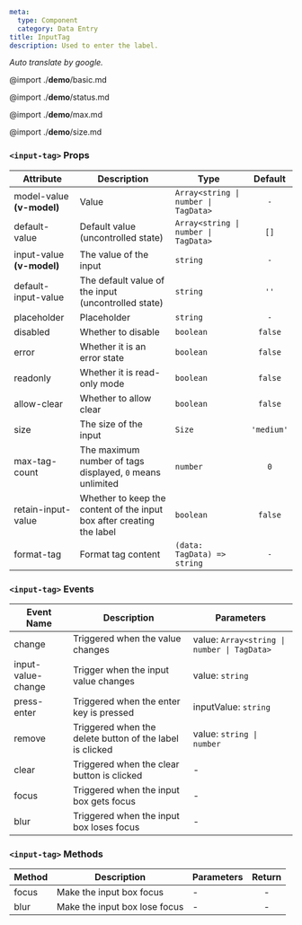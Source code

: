 ```yaml
meta:
  type: Component
  category: Data Entry
title: InputTag
description: Used to enter the label.
```

*Auto translate by google.*

@import ./__demo__/basic.md

@import ./__demo__/status.md

@import ./__demo__/max.md

@import ./__demo__/size.md


### `<input-tag>` Props

|Attribute|Description|Type|Default|
|---|---|---|:---:|
|model-value **(v-model)**|Value|`Array<string \| number \| TagData>`|`-`|
|default-value|Default value (uncontrolled state)|`Array<string \| number \| TagData>`|`[]`|
|input-value **(v-model)**|The value of the input|`string`|`-`|
|default-input-value|The default value of the input (uncontrolled state)|`string`|`''`|
|placeholder|Placeholder|`string`|`-`|
|disabled|Whether to disable|`boolean`|`false`|
|error|Whether it is an error state|`boolean`|`false`|
|readonly|Whether it is read-only mode|`boolean`|`false`|
|allow-clear|Whether to allow clear|`boolean`|`false`|
|size|The size of the input|`Size`|`'medium'`|
|max-tag-count|The maximum number of tags displayed, `0` means unlimited|`number`|`0`|
|retain-input-value|Whether to keep the content of the input box after creating the label|`boolean`|`false`|
|format-tag|Format tag content|`(data: TagData) => string`|`-`|
### `<input-tag>` Events

|Event Name|Description|Parameters|
|---|---|---|
|change|Triggered when the value changes|value: `Array<string \| number \| TagData>`|
|input-value-change|Trigger when the input value changes|value: `string`|
|press-enter|Triggered when the enter key is pressed|inputValue: `string`|
|remove|Triggered when the delete button of the label is clicked|value: `string \| number`|
|clear|Triggered when the clear button is clicked|-|
|focus|Triggered when the input box gets focus|-|
|blur|Triggered when the input box loses focus|-|
### `<input-tag>` Methods

|Method|Description|Parameters|Return|
|---|---|---|:---:|
|focus|Make the input box focus|-|-|
|blur|Make the input box lose focus|-|-|


